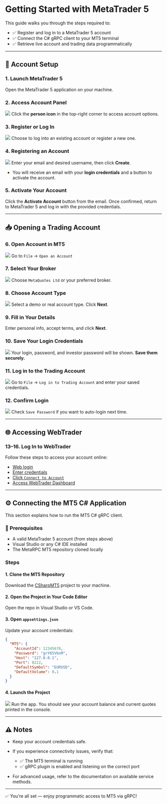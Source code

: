 # Getting Started with MetaTrader 5

This guide walks you through the steps required to:

* ✅ Register and log in to a MetaTrader 5 account
* ✅ Connect the C# gRPC client to your MT5 terminal
* ✅ Retrieve live account and trading data programmatically

---

## 🧾 Account Setup

### 1. Launch MetaTrader 5

Open the MetaTrader 5 application on your machine.

### 2. Access Account Panel

[![](ImagesForGuidance/1..png)](ImagesForGuidance/1..png)
Click the **person icon** in the top-right corner to access account options.

### 3. Register or Log In

[![](ImagesForGuidance/2..png)](ImagesForGuidance/2..png)
Choose to log into an existing account or register a new one.

### 4. Registering an Account

[![](ImagesForGuidance/3..png)](ImagesForGuidance/3..png)
Enter your email and desired username, then click **Create**.

* You will receive an email with your **login credentials** and a button to activate the account.

### 5. Activate Your Account

Click the **Activate Account** button from the email. Once confirmed, return to MetaTrader 5 and log in with the provided credentials.

---

## 📥 Opening a Trading Account

### 6. Open Account in MT5

[![](ImagesForGuidance/5..png)](ImagesForGuidance/5..png)
Go to `File` → `Open an Account`

### 7. Select Your Broker

[![](ImagesForGuidance/6..png)](ImagesForGuidance/6..png)
Choose `MetaQuotes Ltd` or your preferred broker.

### 8. Choose Account Type

[![](ImagesForGuidance/7..png)](ImagesForGuidance/7..png)
Select a demo or real account type. Click **Next**.

### 9. Fill in Your Details

Enter personal info, accept terms, and click **Next**.

### 10. Save Your Login Credentials

[![](ImagesForGuidance/8..png)](ImagesForGuidance/8..png)
Your login, password, and investor password will be shown. **Save them securely.**

### 11. Log in to the Trading Account

[![](ImagesForGuidance/9..png)](ImagesForGuidance/9..png)
Go to `File` → `Log in to Trading Account` and enter your saved credentials.

### 12. Confirm Login

[![](ImagesForGuidance/10..png)](ImagesForGuidance/10..png)
Check `Save Password` if you want to auto-login next time.

---

## 🌐 Accessing WebTrader

### 13–16. Log In to WebTrader

Follow these steps to access your account online:

* [Web login](ImagesForGuidance/11..png)
* [Enter credentials](ImagesForGuidance/12..png)
* [Click `Connect to Account`](ImagesForGuidance/13..png)
* [Access WebTrader Dashboard](ImagesForGuidance/14..png)

---

## ⚙️ Connecting the MT5 C# Application

This section explains how to run the MT5 C# gRPC client.

### 🔧 Prerequisites

* A valid MetaTrader 5 account (from steps above)
* Visual Studio or any C# IDE installed
* The MetaRPC MT5 repository cloned locally

### Steps

#### 1. Clone the MT5 Repository

Download the [CSharpMT5](https://github.com/MetaRPC/CSharpMT5) project to your machine.

#### 2. Open the Project in Your Code Editor

Open the repo in Visual Studio or VS Code.

#### 3. Open `appsettings.json`

Update your account credentials:

```json
{
  "MT5": {
    "AccountId": 12345678,
    "Password": "grY65VbnM",
    "Host": "127.0.0.1",
    "Port": 8222,
    "DefaultSymbol": "EURUSD",
    "DefaultVolume": 0.1
  }
}
```

#### 4. Launch the Project

[![](ImagesForGuidance/17..png)](ImagesForGuidance/17..png)
Run the app. You should see your account balance and current quotes printed in the console.

---

## ⚠️ Notes

* Keep your account credentials safe.
* If you experience connectivity issues, verify that:

  * ✅ The MT5 terminal is running
  * ✅ gRPC plugin is enabled and listening on the correct port
* For advanced usage, refer to the documentation on available service methods.

---

✅ You're all set — enjoy programmatic access to MT5 via gRPC!
